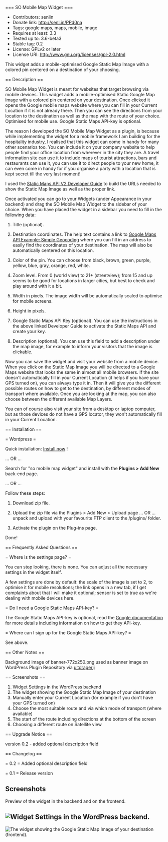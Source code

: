 === SO Mobile Map Widget ===
* Contributors: senlin
* Donate link: http://senl.in/PPd0na
* Tags: google maps, maps, mobile, image
* Requires at least: 3.3
* Tested up to: 3.6-beta3
* Stable tag: 0.2
* License: GPLv2 or later
* License URI: http://www.gnu.org/licenses/gpl-2.0.html

This widget adds a mobile-optimised Google Static Map Image with a colored pin centered on a destination of your choosing.

== Description ==

SO Mobile Map Widget is meant for websites that target browsing via mobile devices. This widget adds a mobile-optimised Static Google Map Image with a colored pin centered on your destination. Once clicked it opens the Google mobile maps website where you can fill in your Current Location if it is not already there. Then you can see the directions from your location to the destination as well as the map with the route of your choice. Optimised for mobile use. Google Static Maps API-key is optional.

The reason I developed the SO Mobile Map Widget as a plugin, is because while implementing the widget for a mobile framework I am building for the hospitality industry, I realised that this widget can come in handy for many other scenarios too. You can include it on your company website to help people find your office location from wherever in the city they are. A travel information site can use it to include maps of tourist attractions, bars and restaurants can use it, you can use it to direct people to your new home, it can even come in handy for if you organise a party with a location that is kept secret till the very last moment!

I used the [Static Maps API V2 Developer Guide](https://developers.google.com/maps/documentation/staticmaps/) to build the URLs needed to show the Static Map Image as well as the proper link. 

Once activated you can go to your Widgets (under Appearance in your backend) and drag the SO Mobile Map Widget to the sidebar of your choice. When you have placed the widget in a sidebar you need to fill in the following data:

 1. Title (optional).
 
 2. Destination coordinates. The help text contains a link to [Google Maps API Example: Simple Geocoding](http://gmaps-samples.googlecode.com/svn/trunk/geocoder/singlegeocode.html) where you can fill in an address to easily find the coordinates of your destination. The map will also be automatically centered on this location.
 
 3. Color of the pin. You can choose from black, brown, green, purple, yellow, blue, gray, orange, red, white.
 
 4. Zoom level. From 0 (world view) to 21+ (streetview); from 15 and up seems to be good for locations in larger cities, but best to check and play around with it a bit.
 
 5. Width in pixels. The image width will be automatically scaled to optimise for mobile screens.
 
 6. Height in pixels.
 
 7. Google Static Maps API Key (optional). You can use the instructions in the above linked Developer Guide to activate the Static Maps API and create your key.
 
 8. Description (optional). You can use this field to add a description under the map image, for example to inform your visitors that the image is clickable.
 
Now you can save the widget and visit your website from a mobile device. When you click on the Static Map Image you will be directed to a Google Maps website that looks the same in almost all mobile browsers. If the site doesn't automatically fill in your Current Location (it helps if you have your GPS turned on), you can always type it in. Then it will give you the different possible routes on how to get to the destination, by different modes of transport where available. Once you are looking at the map, you can also choose between the different available Map Layers. 

You can of course also visit your site from a desktop or laptop computer, but as those devices do not have a GPS locator, they won't automatically fill in your Current Location.

== Installation ==

= Wordpress =

Quick installation: [Install now](http://coveredwebservices.com/wp-plugin-install/?plugin=so-mobile-map-widget) !

 &hellip; OR &hellip;

Search for "so mobile map widget" and install with the **Plugins > Add New** back-end page.

 &hellip; OR &hellip;

Follow these steps:

 1. Download zip file.

 2. Upload the zip file via the Plugins > Add New > Upload page &hellip; OR &hellip; unpack and upload with your favourite FTP client to the /plugins/ folder.

 3. Activate the plugin on the Plug-ins page.

Done!


== Frequently Asked Questions ==

= Where is the settings page? =

You can stop looking, there is none. 
You can adjust all the necessary settings in the widget itself. 

A few settings are done by default: the scale of the image is set to 2, to optimise it for mobile resolutions; the link opens in a new tab, if I get complaints about that I will make it optional; sensor is set to true as we're dealing with mobile devices here.

= Do I need a Google Static Maps API-key? =

The Google Static Maps API-key is optional, read the [Google documentation](https://developers.google.com/maps/documentation/staticmaps/#api_key) for more details including information on how to get they API-key.

= Where can I sign up for the Google Static Maps API-key? =

See above.

== Other Notes ==

Background image of banner-772x250.png used as banner image on WordPress Plugin Repository via [uitdragerij](http://www.flickr.com/photos/uitdragerij/7516233128/)

== Screenshots ==

1. Widget Settings in the WordPress backend
2. The widget showing the Google Static Map Image of your destination
3. Manually enter your Current Location (for example if you don't have your GPS turned on)
4. Choose the most suitable route and via which mode of transport (where available)
5. The start of the route including directions at the bottom of the screen
6. Choosing a different route on Satellite view

== Upgrade Notice ==

version 0.2 - added optional description field

== Changelog ==

= 0.2 =
Added optional description field

= 0.1 =
Release version

## Screenshots

Preview of the widget in the backend and on the frontend.

![Widget Settings in the WordPress backend.](assets/screenshot-1.jpg "Widget Backend")
---
![The widget showing the Google Static Map Image of your destination (frontend).](assets/screenshot-2.jpg "Widget Frontend")
